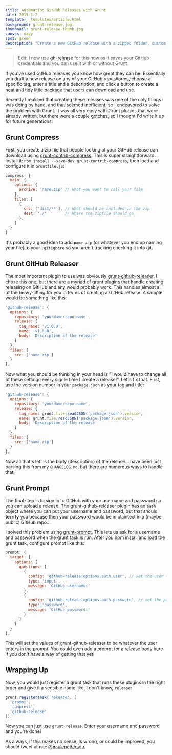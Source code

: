 ```yaml
---
title: Automating GitHub Releases with Grunt
date: 2015-1-2
template: _templates/article.html
background: grunt-release.jpg
thumbnail: grunt-release-thumb.jpg
canvas: navy
spot: green
description: "Create a new GitHub release with a zipped folder, custom release message, and user credentials all in a single Grunt command."
---
```


> Edit: I now use [gh-release](https://github.com/ngoldman/gh-release) for this now as it saves your GitHub credentials and you can use it with or without Grunt.

If you've used GitHub releases you know how great they can be. Essentially you draft a new release on any of your GitHub repositories, choose a specific tag, enter a title and a description, and click a button to create a neat and tidy little package that users can download and use.

Recently I realized that creating these releases was one of the only things I was doing by hand, and that seemed inefficient, so I endeavored to solve the problem with Grunt. It was all very easy with Grunt plugins that were already written, but there were a couple gotchas, so I thought I'd write it up for future generations.

## Grunt Compress

First, you create a zip file that people looking at your
GitHub release can download using [grunt-contrib-compress](https://github.com/gruntjs/grunt-contrib-compress). This is super straightforward. Install it: `npm install --save-dev grunt-contrib-compress`, then load and configure it in `Gruntfile.js`:

```js
compress: {
  main: {
    options: {
      archive: 'name.zip' // What you want to call your file
    },
    files: [
      {
        src: ['dist/**'], // What should be included in the zip
        dest: './'        // Where the zipfile should go
      },
    ]
  }
}
```

It's probably a good idea to add `name.zip` (or whatever you end up naming your file) to your `.gitignore` so you aren't tracking checking it into git.

## Grunt GitHub Releaser

The most important plugin to use was obviously [grunt-github-releaser](https://github.com/dolbyzerr/grunt-github-releaser). I chose this one, but there are a myriad of grunt plugins that handle creating releasing on GitHub and any would probably work. This handles almost all of the heavy-lifting for you in terms of creating a GitHub release. A sample would be something like this:

```js
'github-release': {
  options: {
    repository: 'yourName/repo-name',
    release: {
      tag_name: 'v1.0.0',
      name: 'v1.0.0',
      body: 'Description of the release'
    }
  },
  files: {
    src: ['name.zip']
  }
},
```

Now what you should be thinking in your head is "I would have to change all of these settings every signle time I create a release!". Let's fix that. First, use the version number in your `package.json` as your tag and title:

```js
'github-release': {
  options: {
    repository: 'yourName/repo-name',
    release: {
      tag_name: grunt.file.readJSON('package.json').version,
      name: grunt.file.readJSON('package.json').version,
      body: 'Description of the release'
    }
  },
  files: {
    src: ['name.zip']
  }
},
```

Now all that's left is the body (description) of the release. I have been just parsing this from my `CHANGELOG.md`, but there are numerous ways to handle that.

## Grunt Prompt

The final step is to sign in to GitHub with your username and password so you can upload a release. The grunt-github-releaser plugin has an `auth` object where you can put your username and password, but that should **terrify** you because then your password would be in plaintext in a (maybe public) GitHub repo...

I solved this problem using [grunt-prompt](https://github.com/dylang/grunt-prompt). This lets us ask for a username and password when the grunt task is run. After you npm install and load the grunt task, configure prompt like this:

```js
prompt: {
  target: {
    options: {
      questions: [
        {
          config: 'github-release.options.auth.user', // set the user to whatever is typed for this question
          type: 'input',
          message: 'GitHub username:'
        },
        {
          config: 'github-release.options.auth.password', // set the password to whatever is typed for this question
          type: 'password',
          message: 'GitHub password:'
        }
      ]
    }
  }
},
```

This will set the values of grunt-github-releaser to be whatever the user enters in the prompt. You could even add a prompt for a release body here if you don't have a way of getting that yet!

## Wrapping Up

Now, you would just register a grunt task that runs these plugins in the right order and give it a sensible name like, I don't know, `release`:

```js
grunt.registerTask('release', [
  'prompt',
  'compress',
  'github-release'
]);
```

Now you can just use `grunt release`. Enter your username and password and you're done!

As always, if this makes no sense, is wrong, or could be improved, you should tweet at me: [@paulcpederson](https://twitter.com/paulcpederson).


